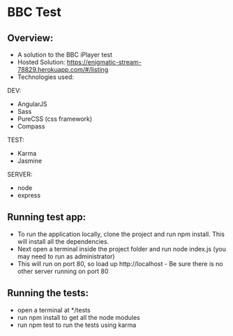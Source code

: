 # BBC Test

## Overview:

* A solution to the BBC iPlayer test
* Hosted Solution: https://enigmatic-stream-78829.herokuapp.com/#/listing
* Technologies used:

DEV:
- AngularJS
- Sass
- PureCSS (css framework)
- Compass

TEST:
- Karma
- Jasmine 

SERVER:
- node
- express

## Running test app:

* To run the application locally, clone the project and run npm install. This will install all the dependencies.
* Next open a terminal inside the project folder and run node index.js (you may need to run as administrator)
* This will run on port 80, so load up http://localhost - Be sure there is no other server running on port 80


## Running the tests:

* open a terminal at */tests
* run npm install to get all the node modules
* run npm test to run the tests using karma
